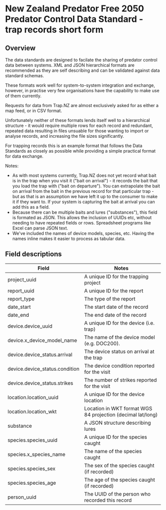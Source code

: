 # **New Zealand Predator Free 2050 Predator Control Data Standard - trap records short form**

## Overview

The data standards are designed to facilate the sharing of predator control data between systems. XML and JSON hierarchical formats are recommended as they are self describing and can be validated against data standard schemas.  

These formats work well for system-to-system integration and exchange, however, in practise very few organisations have the capability to make use of them currently.

Requests for data from Trap.NZ are almost exclusively asked for as either a map feed, or in CSV format.

Unfortunately neither of these formats lends itself well to a hierarchical structure - it would require multiple rows for each record and redundant, repeated data resulting in files unsuable for those wanting to import or analyse records, and increasing the file sizes significantly. 

For trapping records this is an example format that follows the Data Standards as closely as possible while providing a simple practical format for data exchange.   

Notes:  

* As with most systems currently, Trap.NZ does not yet record what bait is in the trap when you visit it ("bait on arrival") -  it records the bait that you load the trap with ("bait on departure").  You can extrapolate the bait on arrival from the bait in the previous record for that particular trap - but as that is an assumption we have left it up to the consumer to make it if they want to. If your system is capturing the bait at arrival you can add this as a field.
* Because there can be multiple baits and lures ("substances"), this field is formated as JSON.  This allows the inclusion of UUIDs etc, without needing to have repeated fields or rows.  Spreadsheet programs like Excel can parse JSON text.
* We've included the names of device models, species, etc. Having the names inline makes it easier to process as tabular data.

## Field descriptions

| Field | Notes |
|---|---|
| project_uuid | A unique ID for the trapping project |
| report_uuid | A unique ID for the report |
| report_type | The type of the report |
| date_start | The start date of the record |
| date_end | The end date of the record |
| device.device_uuid | A unique ID for the device (i.e. trap) |
| device.x_device_model_name | The name of the device model (e.g. DOC200). |
| device.device_status.arrival | The device status on arrival at the trap |
| device.device_status.condition | The device condition reported for the visit |
| device.device_status.strikes | The number of strikes reported for the visit |
| location.location_uuid | A unique ID for the device location |
| location.location_wkt | Location in WKT format WGS 84 projection (decimal lat/long) |
| substance | A JSON structure describing lures |
| species.species_uuid | A unique ID for the species caught |
| species.x_species_name | The name of the species caught |
| species.species_sex | The sex of the species caught (if recorded) |
| species.species_age | The age of the species caught (if recorded) |
| person_uuid | The UUID of the person who recorded this record |


